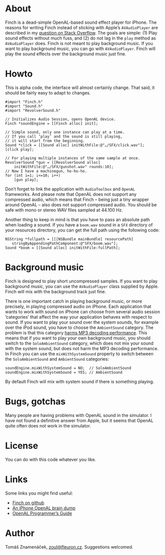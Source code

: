 About
=====

Finch is a dead-simple OpenAL-based sound effect player for iPhone. The
reasons for writing Finch instead of sticking with Apple’s `AVAudioPlayer` are
described in my [question on Stack Overflow][so]. The goals are simple: (1)
Play sound effects without much fuss, and (2) do not lag in the `play` method
as `AVAudioPlayer` does. Finch is not meant to play background music. If you
want to play background music, you can go with `AVAudioPlayer`. Finch will play
the sound effects over the background music just fine.

[so]: http://stackoverflow.com/questions/986983

Howto
=====

This is alpha code, the interface will almost certainly change. That said, it
should be fairly easy to adapt to changes.

    #import "Finch.h"
    #import "Sound.h"
    #import "RevolverSound.h"

    // Initializes Audio Session, opens OpenAL device.
    Finch *soundEngine = [[Finch alloc] init];

    // Simple sound, only one instance can play at a time.
    // If you call ‘play’ and the sound is still playing,
    // it will start from the beginning.
    Sound *click = [[Sound alloc] initWithFile:@"…/SFX/click.wav"];
    [click play];

    // For playing multiple instances of the same sample at once.
    RevolverSound *gun = [[RevolverSound alloc]
        initWithFile:@"…/SFX/gunshot.wav" rounds:10];
    // Now I have a machinegun, ho-ho-ho.
    for (int i=1; i<=10; i++)
        [gun play];

Don’t forget to link the application with `AudioToolbox` and `OpenAL`
frameworks. And please note that OpenAL does not support any compressed
audio, which means that Finch – being just a tiny wrapper around OpenAL –
also does not support compressed audio. You should be safe with mono or
stereo WAV files sampled at 44.100 Hz.

Another thing to keep in mind is that you have to pass an absolute path
when loading a sound. If you have a `boom.wav` sound in a `SFX` directory
of your resources directory, you can get the full path using the following
code:

    NSString *fullpath = [[[NSBundle mainBundle] resourcePath]
       stringByAppendingPathComponent:@"SFX/boom.wav"];
    Sound *boom = [[Sound alloc] initWithFile:fullPath];

Background music
================

Finch is designed to play short uncompressed samples. If you want to
play background music, you can use the `AVAudioPlayer` class supplied
by Apple. Finch will mix with the background track just fine.

There is one important catch in playing background music, or more precisely, in
playing compressed audio on iPhone. Each application that wants to work with
sound on iPhone can choose from several audio session ‘categories’ that affect
the way your application behaves with respect to sound. If you want to play
your sound over the system sounds, for example over the iPod sound, you have to
choose the `AmbientSound` category. The problem is that this category [harms
MP3 decoding performance][mp3]. This means that if you want to play your own
background music, you should switch to the `SoloAmbientSound` category, which
does not mix your sound with the system sound, but does not harm the MP3 decoding
performance. In Finch you can use the `mixWithSystemSound` property to switch
between the `SoloAmbientSound` and `AmbientSound` categories:

    soundEngine.mixWithSystemSound = NO;  // SoloAmbientSound
    soundEngine.mixWithSystemSound = YES; // AmbientSound

By default Finch will mix with system sound if there is something playing.

[mp3]: http://stackoverflow.com/questions/1009385

Bugs, gotchas
=============

Many people are having problems with OpenAL sound in the simulator. I have not
found a definitive answer from Apple, but it seems that OpenAL quite often does
not work in the simulator.

License
=======

You can do with this code whatever you like.

Links
=====

Some links you might find useful:

* [Finch on github][git]
* [An iPhone OpenAL brain dump][dump]
* [OpenAL Programmer’s Guide][guide]

[git]: http://github.com/zoul/Finch/
[dump]: http://www.subfurther.com/blog/?p=602
[guide]: http://connect.creativelabs.com/openal/Documentation/OpenAL_Programmers_Guide.pdf

Author
======

Tomáš Znamenáček, <zoul@fleuron.cz>. Suggestions welcomed.
